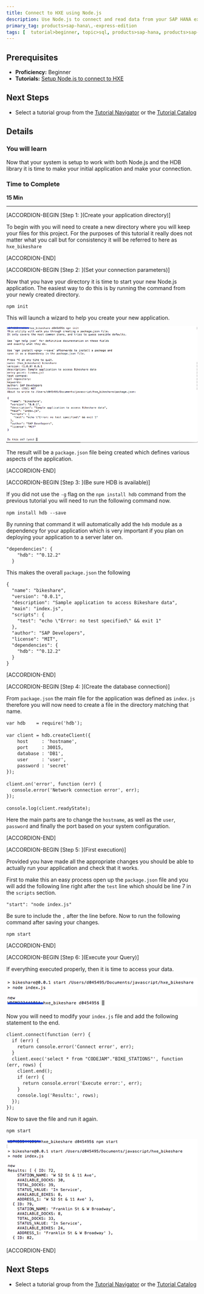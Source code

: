 ```yaml
---
title: Connect to HXE using Node.js
description: Use Node.js to connect and read data from your SAP HANA express edition
primary_tag: products>sap-hana\,-express-edition 
tags: [  tutorial>beginner, topic>sql, products>sap-hana, products>sap-hana\,-express-edition ]
---
```


## Prerequisites  
 - **Proficiency:** Beginner
 - **Tutorials:**  [Setup Node.js to connect to HXE](https://www.sap.com/developer/tutorials/hxe-nodejs-connect.html)


## Next Steps
 - Select a tutorial group from the [Tutorial Navigator](https://www.sap.com/developer/tutorial-navigator.html) or the [Tutorial Catalog](https://www.sap.com/developer/tutorial-navigator.tutorials.html)

## Details
### You will learn  
Now that your system is setup to work with both Node.js and the HDB library it is time to make your initial application and make your connection.

### Time to Complete
**15 Min**

---

[ACCORDION-BEGIN [Step 1: ](Create your application directory)]

To begin with you will need to create a new directory where you will keep your files for this project. For the purposes of this tutorial it really does not matter what you call but for consistency it will be referred to here as `hxe_bikeshare`



[ACCORDION-END]

[ACCORDION-BEGIN [Step 2: ](Set your connection parameters)]

Now that you have your directory it is time to start your new Node.js application. The easiest way to do this is by running the command from your newly created directory.

```
npm init
```

This will launch a wizard to help you create your new application.

![npm wizard](1.png)

The result will be a `package.json` file being created which defines various aspects of the application.


[ACCORDION-END]


[ACCORDION-BEGIN [Step 3: ](Be sure HDB is available)]

If you did not use the `-g` flag on the `npm install hdb` command from the previous tutorial you will need to run the following command now.

`npm install hdb --save`

By running that command it will automatically add the `hdb` module as a dependency for your application which is very important if you plan on deploying your application to a server later on.

```
"dependencies": {
    "hdb": "^0.12.2"
  }
```

This makes the overall `package.json` the following

```
{
  "name": "bikeshare",
  "version": "0.0.1",
  "description": "Sample application to access Bikeshare data",
  "main": "index.js",
  "scripts": {
    "test": "echo \"Error: no test specified\" && exit 1"
  },
  "author": "SAP Developers",
  "license": "MIT",
  "dependencies": {
    "hdb": "^0.12.2"
  }
}
```


[ACCORDION-END]

[ACCORDION-BEGIN [Step 4: ](Create the database connection)]

From `package.json` the main file for the application was defined as `index.js` therefore you will now need to create a file in the directory matching that name.

```
var hdb    = require('hdb');

var client = hdb.createClient({
    host     : 'hostname',
    port     : 30015,
    database : 'DB1', 
    user     : 'user',
    password : 'secret'
});

client.on('error', function (err) {
  console.error('Network connection error', err);
});

console.log(client.readyState); 
```

Here the main parts are to change the `hostname`, as well as the `user`, `password` and finally the port based on your system configuration.



[ACCORDION-END]

[ACCORDION-BEGIN [Step 5: ](First execution)]

Provided you have made all the appropriate changes you should be able to actually run your application and check that it works. 

First to make this an easy process open up the `package.json` file and you will add the following line right after the `test` line which should be line 7 in the `scripts` section.

```
"start": "node index.js"
```

Be sure to include the `,` after the line before. Now to run the following command after saving your changes.

```
npm start
```


[ACCORDION-END]

[ACCORDION-BEGIN [Step 6: ](Execute your Query)]

If everything executed properly, then it is time to access your data.

![running](2.png) 

Now you will need to modify your `index.js` file and add the following statement to the end.

```
client.connect(function (err) {
  if (err) {
  	return console.error('Connect error', err);
  }
  client.exec('select * from "CODEJAM"."BIKE_STATIONS"', function (err, rows) {
	client.end();
    if (err) {
      return console.error('Execute error:', err);
    }
    console.log('Results:', rows);
  });
});
```

Now to save the file and run it again.

```
npm start
```

![query executed](3.png)  


[ACCORDION-END]

## Next Steps
 - Select a tutorial group from the [Tutorial Navigator](https://www.sap.com/developer/tutorial-navigator.html) or the [Tutorial Catalog](https://www.sap.com/developer/tutorial-navigator.tutorials.html)
